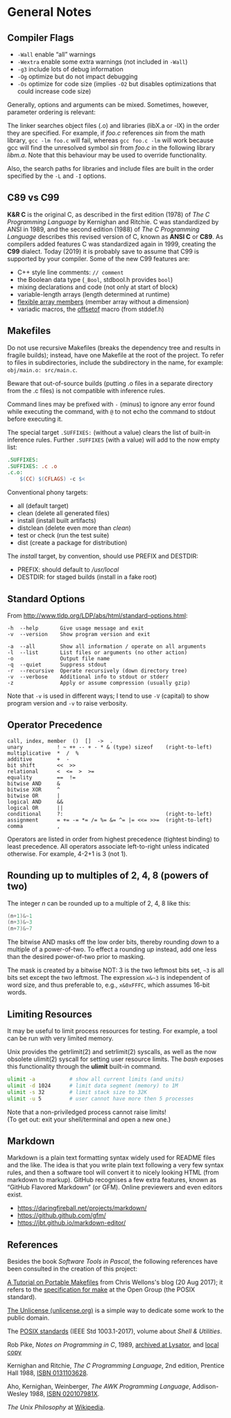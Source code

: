 # General Notes

## Compiler Flags

- `-Wall` enable “all” warnings
- `-Wextra` enable some extra warnings (not included in `-Wall`)
- `-g3` include lots of debug information
- `-Og` optimize but do not impact debugging
- `-Os` optimize for code size (implies `-O2` but
  disables optimizations that could increase code size)

Generally, options and arguments can be mixed. Sometimes, however,
parameter ordering is relevant:

The linker searches object files (.o) and libraries (libX.a or -lX)
in the order they are specified. For example, if *foo.c* references
*sin* from the math library, `gcc -lm foo.c` will fail, whereas
`gcc foo.c -lm` will work because gcc will find the unresolved
symbol *sin* from *foo.c* in the following library *libm.a*.
Note that this behaviour may be used to override functionality.

Also, the search paths for libraries and include files are built
in the order specified by the `-L` and `-I` options.

## C89 vs C99

**K&R C** is the original C, as described in the first edition (1978)
of *The C Programming Language* by Kernighan and Ritchie.
C was standardized by ANSI in 1989, and the second edition (1988)
of *The C Programming Language* describes this revised version
of C, known as **ANSI C** or **C89**. As compilers added features
C was standardized again in 1999, creating the **C99** dialect.
Today (2019) it is probably save to assume that C99 is supported
by your compiler. Some of the new C99 features are:

- C++ style line comments: `// comment`
- the Boolean data type (`_Bool`, stdbool.h provides `bool`)
- mixing declarations and code (not only at start of block)
- variable-length arrays (length determined at runtime)
- [flexible array members][fam] (member array without a dimension)
- variadic macros, the [offsetof][offsetof] macro (from stddef.h)

[fam]: https://en.wikipedia.org/wiki/Flexible_array_member
[offsetof]: https://en.wikipedia.org/wiki/Offsetof

## Makefiles

Do not use recursive Makefiles (breaks the dependency tree and results
in fragile builds); instead, have one Makefile at the root of the project.
To refer to files in subdirectories, include the subdirectory in the name,
for example: `obj/main.o: src/main.c`.

Beware that out-of-source builds (putting .o files in a separate
directory from the .c files) is not compatible with inference rules.

Command lines may be prefixed with `-` (minus) to ignore any error
found while executing the command, with `@` to not echo the command
to stdout before executing it.

The special target `.SUFFIXES:` (without a value) clears the list
of built-in inference rules. Further `.SUFFIXES` (with a value)
will add to the now empty list:

```Makefile
.SUFFIXES:
.SUFFIXES: .c .o
.c.o:
    $(CC) $(CFLAGS) -c $<
```

Conventional phony targets:

- all (default target)
- clean (delete all generated files)
- install (install built artifacts)
- distclean (delete even more than *clean*)
- test or check (run the test suite)
- dist (create a package for distribution)

The *install* target, by convention, should use PREFIX and DESTDIR:

- PREFIX: should default to */usr/local*
- DESTDIR: for staged builds (install in a fake root)

## Standard Options

From <http://www.tldp.org/LDP/abs/html/standard-options.html>:

```text
-h  --help       Give usage message and exit
-v  --version    Show program version and exit

-a  --all        Show all information / operate on all arguments
-l  --list       List files or arguments (no other action)
-o               Output file name
-q  --quiet      Suppress stdout
-r  --recursive  Operate recursively (down directory tree)
-v  --verbose    Additional info to stdout or stderr
-z               Apply or assume compression (usually gzip)
```

Note that `-v` is used in different ways; I tend to use `-V` (capital)
to show program version and `-v` to raise verbosity.

## Operator Precedence

```text
call, index, member  ()  []  ->  .
unary           ! ~ ++ -- + - * & (type) sizeof    (right-to-left)
multiplicative  *  /  %
additive        +  -
bit shift       <<  >>
relational      <  <=  >  >=
equality        ==  !=
bitwise AND     &
bitwise XOR     ^
bitwise OR      |
logical AND     &&
logical OR      ||
conditional     ?:                                 (right-to-left)
assignment      = += -= *= /= %= &= ^= |= <<= >>=  (right-to-left)
comma           ,
```

Operators are listed in order from highest precedence (tightest binding)
to least precedence. All operators associate left-to-right unless
indicated otherwise. For example, 4-2+1 is 3 (not 1).

## Rounding up to multiples of 2, 4, 8 (powers of two)

The integer *n* can be rounded up to a multiple of 2, 4, 8 like this:

```C
(n+1)&~1
(n+3)&~3
(n+7)&~7
```

The bitwise AND masks off the low order bits, thereby rounding _down_
to a multiple of a power-of-two. To effect a rounding _up_ instead,
add one less than the desired power-of-two prior to masking.

The mask is created by a bitwise NOT: 3 is the two leftmost bits set,
`~3` is all bits set except the two leftmost.
The expression `x&~3` is independent of word size, and thus preferable
to, e.g., `x&0xFFFC`, which assumes 16-bit words.

## Limiting Resources

It may be useful to limit process resources for testing.
For example, a tool can be run with very limited memory.

Unix provides the getrlimit(2) and setrlimit(2) syscalls,
as well as the now obsolete ulimit(2) syscall for setting
user resource limits. The *bash* exposes this functionality
through the **ulimit** built-in command.

```sh
ulimit -a           # show all current limits (and units)
ulimit -d 1024      # limit data segment (memory) to 1M
ulimit -s 32        # limit stack size to 32K
ulimit -u 5         # user cannot have more then 5 processes
```

Note that a non-priviledged process cannot raise limits!  
(To get out: exit your shell/terminal and open a new one.)

## Markdown

Markdown is a plain text formatting syntax widely used
for README files and the like. The idea is that you write
plain text following a very few syntax rules, and then
a software tool will convert it to nicely looking HTML
(from markdown to markup). GitHub recognises a few extra
features, known as “GitHub Flavored Markdown” (or GFM).
Online previewers and even editors exist.

- <https://daringfireball.net/projects/markdown/>
- <https://github.github.com/gfm/>
- <https://jbt.github.io/markdown-editor/>

## References

Besides the book *Software Tools in Pascal*, the following references
have been consulted in the creation of this project:

[A Tutorial on Portable Makefiles](https://nullprogram.com/blog/2017/08/20/)
from Chris Wellons's blog (20 Aug 2017); it refers to the [specification for
make](http://pubs.opengroup.org/onlinepubs/9699919799/utilities/make.html)
at the Open Group (the POSIX standard).

[The Unlicense (unlicense.org)](https://unlicense.org/) is a simple way
to dedicate some work to the public domain.

The [POSIX standards](http://pubs.opengroup.org/onlinepubs/9699919799/)
(IEEE Std 1003.1-2017), volume about *Shell & Utilities*.

Rob Pike, *Notes on Programming in C*, 1989,
[archived at Lysator](https://www.lysator.liu.se/c/pikestyle.html),
and [local copy](/doc/PikeStyle.md)

Kernighan and Ritchie, *The C Programming Language*, 2nd edition,
Prentice Hall 1988, [ISBN 0131103628](https://www.amazon.com/dp/0131103628).

Aho, Kernighan, Weinberger, *The AWK Programming Language*,
Addison-Wesley 1988, [ISBN 020107981X](https://www.amazon.com/dp/020107981X).

*The Unix Philosophy* at [Wikipedia](https://en.wikipedia.org/wiki/Unix_philosophy).
